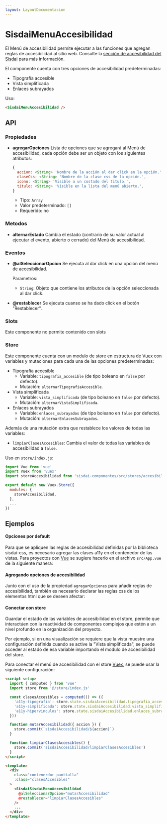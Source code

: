 ```yaml
---
layout: LayoutDocumentacion
---
```


# SisdaiMenuAccesibilidad

El Menú de accesibilidad permite ejecutar a las funciones que agregan reglas de accesibilidad al sitio web. Consulte la [sección de accesibilidad del Sisdai](https://sisdai.conacyt.mx/accesibilidad/introduccion) para más información.

El componente cuenta con tres opciones de accesibilidad predeterminadas:

- Tipografía accesible
- Vista simplificada
- Enlaces subrayados

Uso:

```html
<SisdaiMenuAccesibilidad />
```

<section id="api">

## API

### Propiedades

- **agregarOpciones**
  Lista de opciones que se agregará al Menú de accesibilidad, cada opción debe ser un objeto con los siguientes atributos:

  ```js
  {
    accion: <String> 'Nombre de la acción al dar click en la opción.',
    claseCss: <String> 'Nombre de la clase css de la opción.',
    icono: <String> 'Visible a un costado del titulo.',
    titulo: <String> 'Visible en la lista del menú abierto.',
  }
  ```

  - Tipo: `Array`
  - Valor predeterminado: `[]`
  - Requerido: no

### Metodos

- **alternarEstado**
  Cambia el estado (contrario de su valor actual al ejecutar el evento, abierto o cerrado) del Menú de accesibilidad.

### Eventos

- **@alSeleccionarOpcion**
  Se ejecuta al dar click en una opción del menú de accesibilidad.

  Parametros:

  - `String`: Objeto que contiene los atributos de la opción seleccionada al dar click.

- **@restablecer**
  Se ejecuta cuanso se ha dado click en el botón "Restablecer".

### Slots

Este componente no permite contenido con slots

### Store

Este componente cuenta con un modulo de store en estructura de [Vuex](https://vuex.vuejs.org/) con variables y mutaciones para cada una de las opciones predeterminadas:

- Tipografía accesible
  - Variable: `tipografia_accesible` (de tipo boleano en `false` por defecto).
  - Mutación: `alternarTipografiaAccesible`.
- Vista simplificada
  - Variable: `vista_simplificada` (de tipo boleano en `false` por defecto).
  - Mutación: `alternarVistaSimplificada`.
- Enlaces subrayados
  - Variable: `enlaces_subrayados` (de tipo boleano en `false` por defecto).
  - Mutación: `alternarEnlacesSubrayados`.

Además de una mutación extra que restablece los valores de todas las variables:

- `limpiarClasesAccesibles`:
  Cambia el valor de todas las variables de accesibilidad a `false`.

Uso en `store/index.js`:

```javascript
import Vue from 'vue'
import Vuex from 'vuex'
import storeAccesibilidad from 'sisdai-componentes/src/stores/accesibilidad'

export default new Vuex.Store({
  modules: {
    storeAccesibilidad,
  },
  ...
})
```

</section>

<section id="ejemplos">

## Ejemplos

#### Opciones por default

Para que se apliquen las reglas de accesibilidad definidas por la biblioteca sisdai-css, es necesario agregar las clases a11y en el contenedor de las vistas. Para proyectos con [Vue](https://vuejs.org/) se sugiere hacerlo en el archivo `src/App.vue` de la siguiente manera:

<utils-ejemplo-doc ruta="menu-accesibilidad/basico.vue"/>

#### Agregando opciones de accesibilidad

Junto con el uso de la propiedad `agregarOpciones` para añadir reglas de accesibilidad, también es necesario declarar las reglas css de los elementos html que se deseen afectar:

<utils-ejemplo-doc ruta="menu-accesibilidad/agregando-opciones.vue"/>

#### Conectar con store

Guardar el estado de las variables de accesibilidad en el store, permite que interactúen con la reactividad de componentes complejos que estén a un nivel profundo en la organización del proyecto.

Por ejemplo, si en una visualización se requiere que la vista muestre una configuración definida cuando se active la "Vista simplificada", se puede acceder al estado de esa variable importando el modulo de accesibilidad del store.

Para conectar el menú de accesibilidad con el store [Vuex](https://vuex.vuejs.org/), se puede usar la siguiente configuración:

```html
<script setup>
  import { computed } from 'vue'
  import store from '@/store/index.js'

  const clasesAccesibles = computed(() => ({
    'a11y-tipografia': store.state.sisdaiAccesibilidad.tipografia_accesible,
    'a11y-simplificada': store.state.sisdaiAccesibilidad.vista_simplificada,
    'a11y-hipervinculos': store.state.sisdaiAccesibilidad.enlaces_subrayados,
  }))

  function mutarAccesibilidad({ accion }) {
    store.commit(`sisdaiAccesibilidad/${accion}`)
  }

  function limpiarClasesAccesibles() {
    store.commit('sisdaiAccesibilidad/limpiarClasesAccesibles')
  }
</script>

<template>
  <div
    class="contenerdor-panttalla"
    :class="clasesAccesibles"
  >
    <SisdaiSisdaiMenuAccesibilidad
      @alSeleccionarOpcion="mutarAccesibilidad"
      @restablecer="limpiarClasesAccesibles"
    />
    ...
  </div>
</template>
```

</section>
